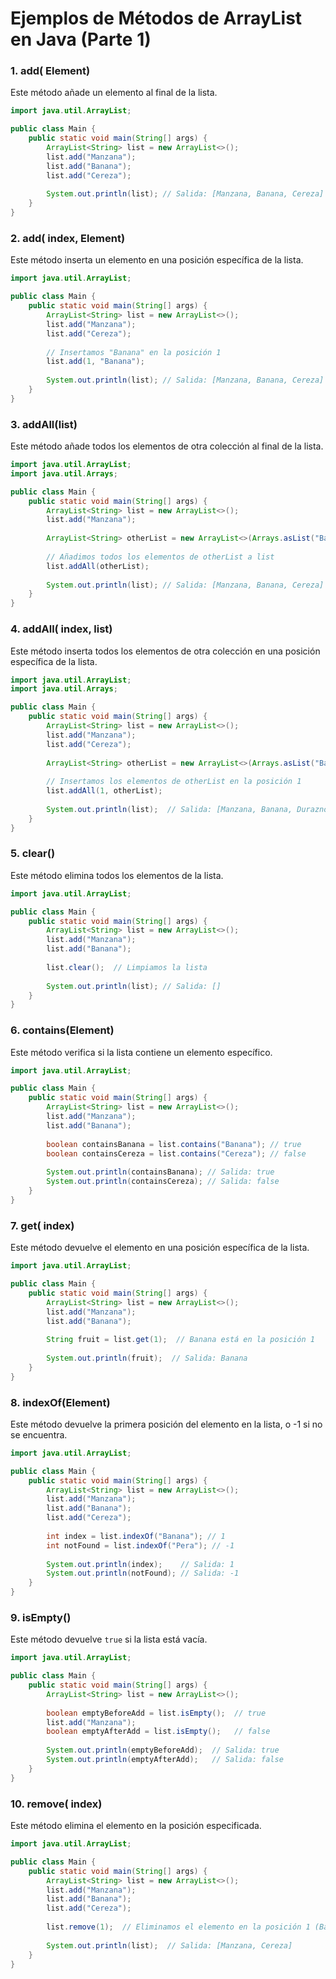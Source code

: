 
# Ejemplos de Métodos de ArrayList en Java (Parte 1)

### 1. **add( Element)**
Este método añade un elemento al final de la lista.
```java
import java.util.ArrayList;

public class Main {
    public static void main(String[] args) {
        ArrayList<String> list = new ArrayList<>();
        list.add("Manzana");
        list.add("Banana");
        list.add("Cereza");
        
        System.out.println(list); // Salida: [Manzana, Banana, Cereza]
    }
}
```

### 2. **add( index, Element)**
Este método inserta un elemento en una posición específica de la lista.
```java
import java.util.ArrayList;

public class Main {
    public static void main(String[] args) {
        ArrayList<String> list = new ArrayList<>();
        list.add("Manzana");
        list.add("Cereza");
        
        // Insertamos "Banana" en la posición 1
        list.add(1, "Banana");
        
        System.out.println(list); // Salida: [Manzana, Banana, Cereza]
    }
}
```

### 3. **addAll(list)**
Este método añade todos los elementos de otra colección al final de la lista.
```java
import java.util.ArrayList;
import java.util.Arrays;

public class Main {
    public static void main(String[] args) {
        ArrayList<String> list = new ArrayList<>();
        list.add("Manzana");
        
        ArrayList<String> otherList = new ArrayList<>(Arrays.asList("Banana", "Cereza"));
        
        // Añadimos todos los elementos de otherList a list
        list.addAll(otherList);
        
        System.out.println(list); // Salida: [Manzana, Banana, Cereza]
    }
}
```

### 4. **addAll( index, list)**
Este método inserta todos los elementos de otra colección en una posición específica de la lista.
```java
import java.util.ArrayList;
import java.util.Arrays;

public class Main {
    public static void main(String[] args) {
        ArrayList<String> list = new ArrayList<>();
        list.add("Manzana");
        list.add("Cereza");
        
        ArrayList<String> otherList = new ArrayList<>(Arrays.asList("Banana", "Durazno"));
        
        // Insertamos los elementos de otherList en la posición 1
        list.addAll(1, otherList);
        
        System.out.println(list);  // Salida: [Manzana, Banana, Durazno, Cereza]
    }
}
```

### 5. **clear()**
Este método elimina todos los elementos de la lista.
```java
import java.util.ArrayList;

public class Main {
    public static void main(String[] args) {
        ArrayList<String> list = new ArrayList<>();
        list.add("Manzana");
        list.add("Banana");
        
        list.clear();  // Limpiamos la lista
        
        System.out.println(list); // Salida: []
    }
}
```

### 6. **contains(Element)**
Este método verifica si la lista contiene un elemento específico.
```java
import java.util.ArrayList;

public class Main {
    public static void main(String[] args) {
        ArrayList<String> list = new ArrayList<>();
        list.add("Manzana");
        list.add("Banana");
        
        boolean containsBanana = list.contains("Banana"); // true
        boolean containsCereza = list.contains("Cereza"); // false
        
        System.out.println(containsBanana); // Salida: true
        System.out.println(containsCereza); // Salida: false
    }
}
```

### 7. **get( index)**
Este método devuelve el elemento en una posición específica de la lista.
```java
import java.util.ArrayList;

public class Main {
    public static void main(String[] args) {
        ArrayList<String> list = new ArrayList<>();
        list.add("Manzana");
        list.add("Banana");
        
        String fruit = list.get(1);  // Banana está en la posición 1
        
        System.out.println(fruit);  // Salida: Banana
    }
}
```

### 8. **indexOf(Element)**
Este método devuelve la primera posición del elemento en la lista, o -1 si no se encuentra.
```java
import java.util.ArrayList;

public class Main {
    public static void main(String[] args) {
        ArrayList<String> list = new ArrayList<>();
        list.add("Manzana");
        list.add("Banana");
        list.add("Cereza");
        
        int index = list.indexOf("Banana"); // 1
        int notFound = list.indexOf("Pera"); // -1
        
        System.out.println(index);    // Salida: 1
        System.out.println(notFound); // Salida: -1
    }
}
```

### 9. **isEmpty()**
Este método devuelve `true` si la lista está vacía.
```java
import java.util.ArrayList;

public class Main {
    public static void main(String[] args) {
        ArrayList<String> list = new ArrayList<>();
        
        boolean emptyBeforeAdd = list.isEmpty();  // true
        list.add("Manzana");
        boolean emptyAfterAdd = list.isEmpty();   // false
        
        System.out.println(emptyBeforeAdd);  // Salida: true
        System.out.println(emptyAfterAdd);   // Salida: false
    }
}
```

### 10. **remove( index)**
Este método elimina el elemento en la posición especificada.
```java
import java.util.ArrayList;

public class Main {
    public static void main(String[] args) {
        ArrayList<String> list = new ArrayList<>();
        list.add("Manzana");
        list.add("Banana");
        list.add("Cereza");
        
        list.remove(1);  // Eliminamos el elemento en la posición 1 (Banana)
        
        System.out.println(list);  // Salida: [Manzana, Cereza]
    }
}
```
